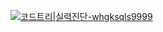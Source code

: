 [![코드트리|실력진단-whgksqls9999](https://banner.codetree.ai/v1/banner/whgksqls9999)](https://www.codetree.ai/profiles/whgksqls9999)
